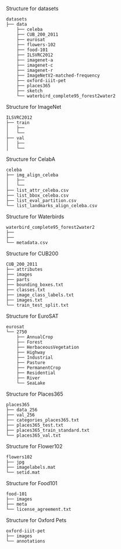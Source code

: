 Structure for datasets
```
datasets
├── data
    ├── celeba
    ├── CUB_200_2011
    ├── eurosat
    ├── flowers-102
    ├── food-101
    ├── ILSVRC2012
    ├── imagenet-a
    ├── imagenet-c
    ├── imagenet-r
    ├── ImageNetV2-matched-frequency
    ├── oxford-iiit-pet
    ├── places365
    ├── sketch
    └── waterbird_complete95_forest2water2
```


Structure for ImageNet
```
ILSVRC2012
├── train
│   ├── 
│   └── 
├── val
│   ├── 
│   └── 
```

Structure for CelabA
```
celeba
├── img_align_celeba
│   ├── 
│   └── 
├── list_attr_celeba.csv
├── list_bbox_celeba.csv
├── list_eval_partition.csv
└── list_landmarks_align_celeba.csv
```

Structure for Waterbirds
```
waterbird_complete95_forest2water2
├── 
├── 
└── metadata.csv
```

Structure for CUB200
```
CUB_200_2011
├── attributes
├── images
├── parts
├── bounding_boxes.txt
├── classes.txt
├── image_class_labels.txt
├── images.txt
└── train_test_split.txt
```

Structure for EuroSAT
```
eurosat
└── 2750
    ├── AnnualCrop
    ├── Forest
    ├── HerbaceousVegetation
    ├── Highway
    ├── Industrial
    ├── Pasture
    ├── PermanentCrop
    ├── Residential
    ├── River
    └── SeaLake
```

Structure for Places365
```
places365
├── data_256
├── val_256
├── categories_places365.txt
├── places365_test.txt
├── places365_train_standard.txt
└── places365_val.txt
```


Structure for Flower102
```
flowers102
├── jpg
├── imagelabels.mat
└── setid.mat
```

Structure for Food101
```
food-101
├── images
├── meta
└── license_agreement.txt
```

Structure for Oxford Pets
```
oxford-iiit-pet
├── images
└── annotations
```
